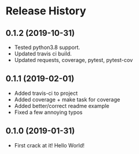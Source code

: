 Release History
===============

0.1.2 (2019-10-31)
------------------
- Tested python3.8 support.
- Updated travis ci build.
- Updated requests, coverage, pytest, pytest-cov

0.1.1 (2019-02-01)
------------------
- Added travis-ci to project
- Added coverage + make task for coverage
- Added better/correct readme example
- Fixed a few annoying typos

0.1.0 (2019-01-31)
------------------
-   First crack at it! Hello World!
